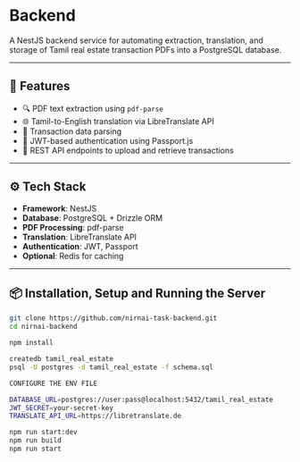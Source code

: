 # Backend

A NestJS backend service for automating extraction, translation, and storage of Tamil real estate transaction PDFs into a PostgreSQL database.

---

## 📌 Features

- 🔍 PDF text extraction using `pdf-parse`
- 🌐 Tamil-to-English translation via LibreTranslate API
- 📄 Transaction data parsing
- 🔐 JWT-based authentication using Passport.js
- 📡 REST API endpoints to upload and retrieve transactions

---

## ⚙️ Tech Stack

- **Framework**: NestJS
- **Database**: PostgreSQL + Drizzle ORM
- **PDF Processing**: pdf-parse
- **Translation**: LibreTranslate API
- **Authentication**: JWT, Passport
- **Optional**: Redis for caching

---

## 📦 Installation, Setup and Running the Server

```bash
git clone https://github.com/nirnai-task-backend.git
cd nirnai-backend

npm install

createdb tamil_real_estate
psql -U postgres -d tamil_real_estate -f schema.sql

CONFIGURE THE ENV FILE

DATABASE_URL=postgres://user:pass@localhost:5432/tamil_real_estate
JWT_SECRET=your-secret-key
TRANSLATE_API_URL=https://libretranslate.de

npm run start:dev
npm run build
npm run start

